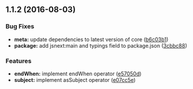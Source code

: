 <a name="1.1.2"></a>
## 1.1.2 (2016-08-03)


### Bug Fixes

* **meta:** update dependencies to latest version of core ([b6c03b1](https://github.com/TylorS/tempest/commit/b6c03b1))
* **package:** add jsnext:main and typings field to package.json ([3cbbc88](https://github.com/TylorS/tempest/commit/3cbbc88))


### Features

* **endWhen:** implement endWhen operator ([e57050d](https://github.com/TylorS/tempest/commit/e57050d))
* **subject:** implement asSubject operator ([e07cc5e](https://github.com/TylorS/tempest/commit/e07cc5e))



